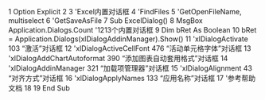 1 Option Explicit
 2 
 3 'Excel内置对话框
 4 'FindFiles
 5 'GetOpenFileName, multiselect
 6 'GetSaveAsFile
 7 Sub ExcelDialog()
 8     MsgBox Application.Dialogs.Count    '1213个内置对话框
 9     Dim bRet As Boolean
10     bRet = Application.Dialogs(xlDialogAddinManager).Show()
11     'xlDialogActivate               103 “激活”对话框
12     'xlDialogActiveCellFont         476 “活动单元格字体”对话框
13     'xlDialogAddChartAutoformat     390 “添加图表自动套用格式”对话框
14     'xlDialogAddinManager           321 “加载项管理器”对话框
15     'xlDialogAlignment              43 “对齐方式”对话框
16     'xlDialogApplyNames             133 “应用名称”对话框
17     '参考帮助文档
18 
19 End Sub